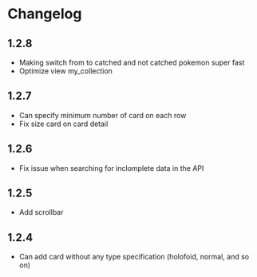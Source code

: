 # Changelog

## 1.2.8

- Making switch from to catched and not catched pokemon super fast
- Optimize view my_collection

## 1.2.7

- Can specify minimum number of card on each row
- Fix size card on card detail

## 1.2.6

- Fix issue when searching for inclomplete data in the API

## 1.2.5

- Add scrollbar

## 1.2.4

- Can add card without any type specification (holofoid, normal, and so on)
